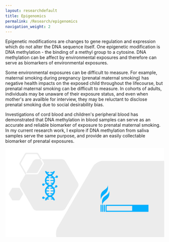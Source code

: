 ```yaml
---
layout: researchdefault
title: Epigenomics
permalink: /Research/epigenomics
navigation_weight: 2
---
```


Epigenetic modifications are changes to gene regulation and expression which do not alter the DNA sequence itself. One epigenetic modification is DNA methylation - the binding of a methyl group to a cytosine. DNA methylation can be affect by environmental exposures and therefore can serve as biomarkers of environmental exposures. 

Some environmental exposures can be difficult to measure. For example, maternal smoking during pregnancy (prenatal maternal smoking) has negative health impacts on the exposed child throughout the lifecourse, but prenatal maternal smoking can be difficult to measure. In cohorts of adults, individuals may be unaware of their exposure status, and even when mother's are availble for interview, they may be reluctant to disclose prenatal smoking due to social desirability bias. 

Investigations of cord blood and children's peripheral blood has demonstrated that DNA methylation in blood samples can serve as an accurate and reliable biomarker of exposure to prenatal maternal smoking. In my current research work, I explore if DNA methylation from saliva samples serve the same purpose, and provide an easily collectable biomarker of prenatal exposures.  

<img src="../assets/images/smkepi.png">
